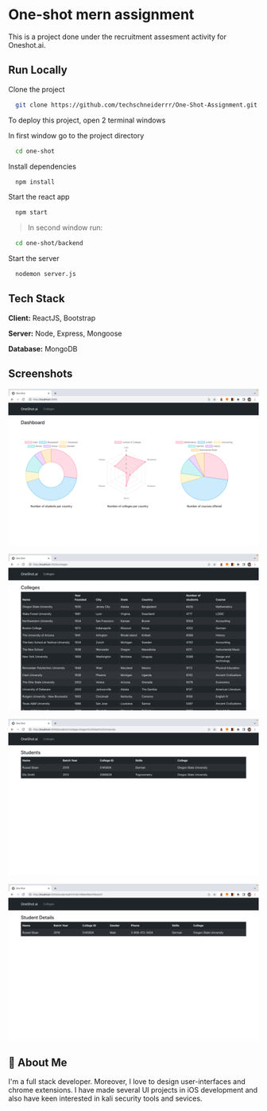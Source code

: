 
# One-shot mern assignment

This is a project done under the recruitment assesment activity for Oneshot.ai.


## Run Locally

Clone the project

```bash
  git clone https://github.com/techschneiderrr/One-Shot-Assignment.git
```
To deploy this project, open 2 terminal windows

In first window go to the project directory

```bash
  cd one-shot
```

Install dependencies

```bash
  npm install
```

Start the react app

```bash
  npm start
```

>In second window run:

```bash
  cd one-shot/backend
```
Start the server
```bash
  nodemon server.js
```

## Tech Stack

**Client:** ReactJS, Bootstrap

**Server:** Node, Express, Mongoose

**Database:** MongoDB
## Screenshots

![App Screenshot](https://github.com/techschneiderrr/One-Shot-Assignment/blob/main/one-shot/repository%20assets/img/dash.png)

![App Screenshot](https://github.com/techschneiderrr/One-Shot-Assignment/blob/main/one-shot/repository%20assets/img/college.png)

![App Screenshot](https://github.com/techschneiderrr/One-Shot-Assignment/blob/main/one-shot/repository%20assets/img/student.png)

![App Screenshot](https://github.com/techschneiderrr/One-Shot-Assignment/blob/main/one-shot/repository%20assets/img/details.png)

## 🚀 About Me
I'm a full stack developer. 
Moreover, I love to design user-interfaces and chrome extensions.
I have made several UI projects in iOS development and also have keen interested in kali security tools and sevices.

